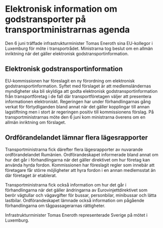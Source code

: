 # Elektronisk information om godstransporter på transportministrarnas agenda

Den 6 juni träffade infrastrukturminister Tomas Eneroth sina EU\-kollegor i Luxemburg för möte i transportrådet. Ministrarna tog beslut om en allmän inriktning när det gäller elektronisk godstransportinformation.


## Elektronisk godstransportinformation

EU\-kommissionen har föreslagit en ny förordning om elektronisk godstransportinformation. Syftet med förslaget är att medlemsländernas myndigheter ska bli skyldiga att godta elektronisk godstransportinformation från transportföretag i de fall där transportföretagen väljer att presentera informationen elektroniskt. Regeringen har under förhandlingarnas gång verkat för förtydliganden bland annat när det gäller kopplingar till annan lagstiftning men i stort är regeringen positiv till kommissionens förslag. På transportministrarnas möte den 6 juni kom ministrarna överens om en allmän inriktning om förslaget.

## Ordförandelandet lämnar flera lägesrapporter

Transportministrarna fick därefter flera lägesrapporter av nuvarande ordförandelandet Rumänien. Ordförandeskapet informerade bland annat om hur det går i förhandlingarna när det gäller direktivet om hur företag kan använda hyrda fordon. Kommissionen har föreslagit regler som innebär att företagare får större möjligheter att hyra fordon i en annan medlemsstat än där företaget är etablerat.

Transportministrarna fick också information om hur det går i förhandlingarna när det gäller ändringarna av Eurovinjettdirektivet som berör vägtullar och vägavgifter för bussar, personbilar, minibussar och lätta lastbilar. Ordförandeskapet lämnade också information om pågående förhandlingarna om tågpassagerarnas rättigheter.

Infrastrukturminister Tomas Eneroth representerade Sverige på mötet i Luxemburg.
